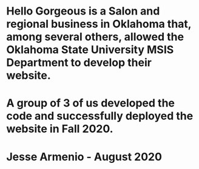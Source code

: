 # Hello Gorgeous is a Salon and regional business in Oklahoma that, among several others, allowed the Oklahoma State University MSIS Department to develop their website.
# A group of 3 of us developed the code and successfully deployed the website in Fall 2020.
# Jesse Armenio - August 2020
